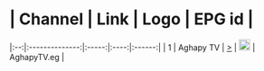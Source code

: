  #  | Channel        | Link  | Logo | EPG id |
|:--:|:--------------:|:-----:|:----:|:------:|
| 1  | Aghapy TV | [>](https://5b622f07944df.streamlock.net/aghapy.tv/aghapy.smil/playlist.m3u8) | <img height="20" src="https://upload.wikimedia.org/wikipedia/en/e/eb/AghapyTV.jpg"/> | AghapyTV.eg |